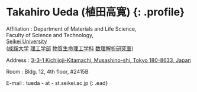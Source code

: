 # Takahiro Ueda (植田高寛) {: .profile}

Affiliation
: Department of Materials and Life Science,  
  Faculty of Science and Technology,  
  [Seikei University](https://www.seikei.ac.jp/university/eng/)  
  ([成蹊大学](https://www.seikei.ac.jp/university/)
   [理工学部](https://www.seikei.ac.jp/university/rikou/)
   [物質生命理工学科](https://www.seikei.ac.jp/university/rikou/department/bio/)
   [数理解析研究室](http://www.ml.seikei.ac.jp/SUURI/))

Address
: [3-3-1 Kichijoji-Kitamachi, Musashino-shi, Tokyo 180-8633, Japan](https://www.google.com/maps/search/3-3-1+Kichijoji-Kitamachi,+Musashino-shi,+Tokyo+180-8633,+Japan)

Room
: Bldg. 12, 4th floor, \#2415B

E-mail
: tueda - at - st.seikei.ac.jp
{: .ead}
